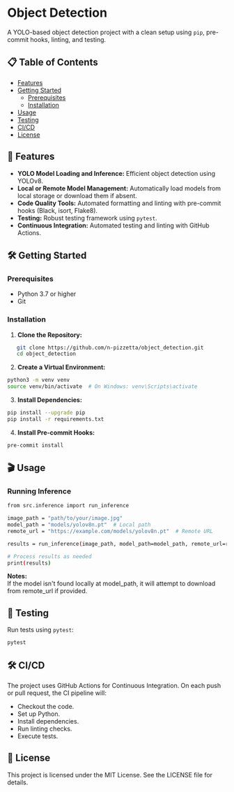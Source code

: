 # Object Detection

A YOLO-based object detection project with a clean setup using `pip`, pre-commit hooks, linting, and testing.

## 📋 Table of Contents

- [Features](#features)
- [Getting Started](#getting-started)
  - [Prerequisites](#prerequisites)
  - [Installation](#installation)
- [Usage](#usage)
- [Testing](#testing)
- [CI/CD](#cicd)
- [License](#license)

## 🚀 Features

- **YOLO Model Loading and Inference:** Efficient object detection using YOLOv8.
- **Local or Remote Model Management:** Automatically load models from local storage or download them if absent.
- **Code Quality Tools:** Automated formatting and linting with pre-commit hooks (Black, isort, Flake8).
- **Testing:** Robust testing framework using `pytest`.
- **Continuous Integration:** Automated testing and linting with GitHub Actions.

## 🛠 Getting Started

### Prerequisites

- Python 3.7 or higher
- Git

### Installation

1. **Clone the Repository:**

```bash
   git clone https://github.com/n-pizzetta/object_detection.git
   cd object_detection
```

2. **Create a Virtual Environment:**

```bash
python3 -m venv venv
source venv/bin/activate  # On Windows: venv\Scripts\activate
```

3. **Install Dependencies:**

```bash
pip install --upgrade pip
pip install -r requirements.txt
```

4. **Install Pre-commit Hooks:**

```bash
pre-commit install
```

## 🎬 Usage

### Running Inference

```bash
from src.inference import run_inference

image_path = "path/to/your/image.jpg"
model_path = "models/yolov8n.pt"  # Local path
remote_url = "https://example.com/models/yolov8n.pt"  # Remote URL

results = run_inference(image_path, model_path=model_path, remote_url=remote_url)

# Process results as needed
print(results)
```

**Notes:**<br>
If the model isn't found locally at model_path, it will attempt to download from remote_url if provided.


## 🧪 Testing

Run tests using `pytest`:

```bash
pytest
```

## 🛠 CI/CD

The project uses GitHub Actions for Continuous Integration. On each push or pull request, the CI pipeline will:
- Checkout the code.
- Set up Python.
- Install dependencies.
- Run linting checks.
- Execute tests.


## 📄 License

This project is licensed under the MIT License. See the LICENSE file for details.
